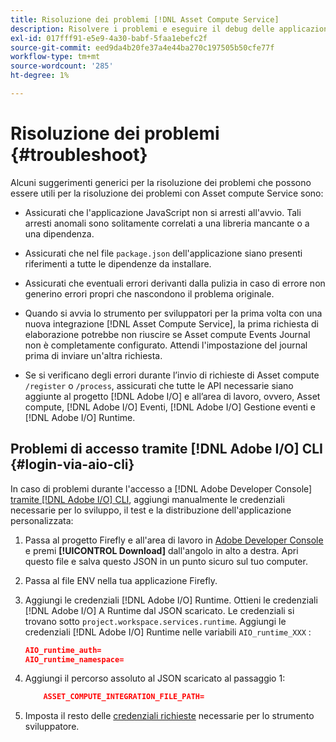 ```yaml
---
title: Risoluzione dei problemi [!DNL Asset Compute Service]
description: Risolvere i problemi e eseguire il debug delle applicazioni personalizzate utilizzando [!DNL Asset Compute Service].
exl-id: 017fff91-e5e9-4a30-babf-5faa1ebefc2f
source-git-commit: eed9da4b20fe37a4e44ba270c197505b50cfe77f
workflow-type: tm+mt
source-wordcount: '285'
ht-degree: 1%

---
```


# Risoluzione dei problemi {#troubleshoot}

Alcuni suggerimenti generici per la risoluzione dei problemi che possono essere utili per la risoluzione dei problemi con Asset compute Service sono:

* Assicurati che l&#39;applicazione JavaScript non si arresti all&#39;avvio. Tali arresti anomali sono solitamente correlati a una libreria mancante o a una dipendenza.
* Assicurati che nel file `package.json` dell&#39;applicazione siano presenti riferimenti a tutte le dipendenze da installare.
* Assicurati che eventuali errori derivanti dalla pulizia in caso di errore non generino errori propri che nascondono il problema originale.

* Quando si avvia lo strumento per sviluppatori per la prima volta con una nuova integrazione [!DNL Asset Compute Service], la prima richiesta di elaborazione potrebbe non riuscire se Asset compute Events Journal non è completamente configurato. Attendi l&#39;impostazione del journal prima di inviare un&#39;altra richiesta.
* Se si verificano degli errori durante l’invio di richieste di Asset compute `/register` o `/process`, assicurati che tutte le API necessarie siano aggiunte al progetto [!DNL Adobe I/O] e all’area di lavoro, ovvero, Asset compute, [!DNL Adobe I/O] Eventi, [!DNL Adobe I/O] Gestione eventi e [!DNL Adobe I/O] Runtime.

## Problemi di accesso tramite [!DNL Adobe I/O] CLI {#login-via-aio-cli}

In caso di problemi durante l&#39;accesso a [!DNL Adobe Developer Console] [tramite [!DNL Adobe I/O] CLI](https://www.adobe.io/project-firefly/docs/getting_started/first_app/#3-signing-in-from-cli), aggiungi manualmente le credenziali necessarie per lo sviluppo, il test e la distribuzione dell&#39;applicazione personalizzata:

1. Passa al progetto Firefly e all&#39;area di lavoro in [Adobe Developer Console](https://console.adobe.io/) e premi **[!UICONTROL Download]** dall&#39;angolo in alto a destra. Apri questo file e salva questo JSON in un punto sicuro sul tuo computer.

1. Passa al file ENV nella tua applicazione Firefly.

1. Aggiungi le credenziali [!DNL Adobe I/O] Runtime. Ottieni le credenziali [!DNL Adobe I/O] A Runtime dal JSON scaricato. Le credenziali si trovano sotto `project.workspace.services.runtime`. Aggiungi le credenziali [!DNL Adobe I/O] Runtime nelle variabili `AIO_runtime_XXX` :

   ```json
   AIO_runtime_auth=
   AIO_runtime_namespace=
   ```

1. Aggiungi il percorso assoluto al JSON scaricato al passaggio 1:

   ```json
       ASSET_COMPUTE_INTEGRATION_FILE_PATH=
   ```

1. Imposta il resto delle [credenziali richieste](develop-custom-application.md) necessarie per lo strumento sviluppatore.

<!-- TBD for later:
Add any best practices for developers in this section:
* Any items to take care of when creating projects.
* Any naming conventions, reserved keywords, etc.?
* Any terms that can become a source of confusion later based on our OOTB naming.

* If required, add limitations for custom applications and spin those off as best practices.
* Do NOT borrow any content from https://git.corp.adobe.com/nui/nui/blob/master/doc/worker_api.md. It is outdated and irrelevant for 3rd party custom applications.
-->
